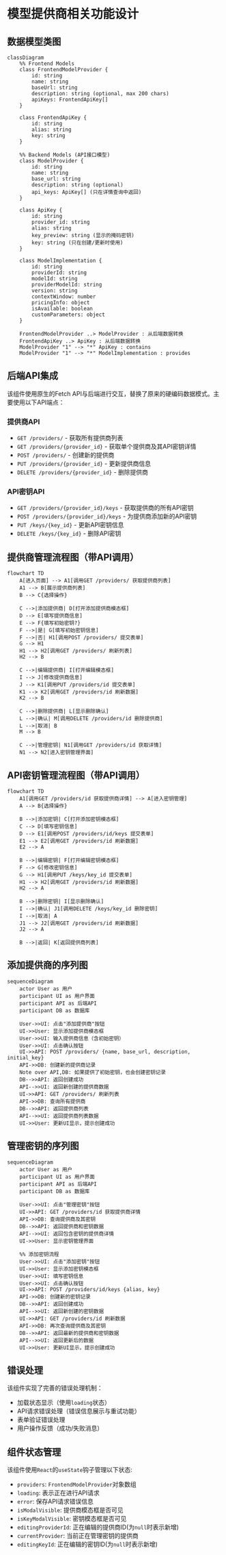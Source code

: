 # 模型提供商相关功能设计

## 数据模型类图
```mermaid
classDiagram
    %% Frontend Models
    class FrontendModelProvider {
        id: string
        name: string
        baseUrl: string
        description: string (optional, max 200 chars)
        apiKeys: FrontendApiKey[]
    }
    
    class FrontendApiKey {
        id: string
        alias: string
        key: string
    }
    
    %% Backend Models (API接口模型)
    class ModelProvider {
        id: string
        name: string
        base_url: string
        description: string (optional)
        api_keys: ApiKey[] (只在详情查询中返回)
    }
    
    class ApiKey {
        id: string
        provider_id: string
        alias: string
        key_preview: string (显示的掩码密钥)
        key: string (只在创建/更新时使用)
    }
    
    class ModelImplementation {
        id: string
        providerId: string
        modelId: string
        providerModelId: string
        version: string
        contextWindow: number
        pricingInfo: object
        isAvailable: boolean
        customParameters: object
    }
    
    FrontendModelProvider ..> ModelProvider : 从后端数据转换
    FrontendApiKey ..> ApiKey : 从后端数据转换
    ModelProvider "1" --> "*" ApiKey : contains
    ModelProvider "1" --> "*" ModelImplementation : provides
```

## 后端API集成
该组件使用原生的Fetch API与后端进行交互，替换了原来的硬编码数据模式。主要使用以下API端点：

### 提供商API

- `GET /providers/` - 获取所有提供商列表
- `GET /providers/{provider_id}` - 获取单个提供商及其API密钥详情
- `POST /providers/` - 创建新的提供商
- `PUT /providers/{provider_id}` - 更新提供商信息
- `DELETE /providers/{provider_id}` - 删除提供商

### API密钥API

- `GET /providers/{provider_id}/keys` - 获取提供商的所有API密钥
- `POST /providers/{provider_id}/keys` - 为提供商添加新的API密钥
- `PUT /keys/{key_id}` - 更新API密钥信息
- `DELETE /keys/{key_id}` - 删除API密钥

## 提供商管理流程图（带API调用）
```mermaid
flowchart TD
    A[进入页面] --> A1[调用GET /providers/ 获取提供商列表]
    A1 --> B[展示提供商列表]
    B --> C{选择操作}
    
    C -->|添加提供商| D[打开添加提供商模态框]
    D --> E[填写提供商信息]
    E --> F{填写初始密钥?}
    F -->|是| G[填写初始密钥信息]
    F -->|否| H1[调用POST /providers/ 提交表单]
    G --> H1
    H1 --> H2[调用GET /providers/ 刷新列表]
    H2 --> B
    
    C -->|编辑提供商| I[打开编辑模态框]
    I --> J[修改提供商信息]
    J --> K1[调用PUT /providers/id 提交表单]
    K1 --> K2[调用GET /providers/id 刷新数据]
    K2 --> B
    
    C -->|删除提供商| L[显示删除确认]
    L -->|确认| M[调用DELETE /providers/id 删除提供商]
    L -->|取消| B
    M --> B
    
    C -->|管理密钥| N1[调用GET /providers/id 获取详情]
    N1 --> N2[进入密钥管理界面]
```

## API密钥管理流程图（带API调用）
```mermaid
flowchart TD
    A1[调用GET /providers/id 获取提供商详情] --> A[进入密钥管理]
    A --> B{选择操作}
    
    B -->|添加密钥| C[打开添加密钥模态框]
    C --> D[填写密钥信息]
    D --> E1[调用POST /providers/id/keys 提交表单]
    E1 --> E2[调用GET /providers/id 刷新数据]
    E2 --> A
    
    B -->|编辑密钥| F[打开编辑密钥模态框]
    F --> G[修改密钥信息]
    G --> H1[调用PUT /keys/key_id 提交表单]
    H1 --> H2[调用GET /providers/id 刷新数据]
    H2 --> A
    
    B -->|删除密钥| I[显示删除确认]
    I -->|确认| J1[调用DELETE /keys/key_id 删除密钥]
    I -->|取消| A
    J1 --> J2[调用GET /providers/id 刷新数据]
    J2 --> A
    
    B -->|返回| K[返回提供商列表]
```

## 添加提供商的序列图
```mermaid
sequenceDiagram
    actor User as 用户
    participant UI as 用户界面
    participant API as 后端API
    participant DB as 数据库
    
    User->>UI: 点击"添加提供商"按钮
    UI->>User: 显示添加提供商模态框
    User->>UI: 输入提供商信息（含初始密钥）
    User->>UI: 点击确认按钮
    UI->>API: POST /providers/ {name, base_url, description, initial_key}
    API->>DB: 创建新的提供商记录
    Note over API,DB: 如果提供了初始密钥，也会创建密钥记录
    DB-->>API: 返回创建成功
    API-->>UI: 返回新创建的提供商数据
    UI->>API: GET /providers/ 刷新列表
    API->>DB: 查询所有提供商
    DB-->>API: 返回提供商列表
    API-->>UI: 返回提供商列表数据
    UI->>User: 更新UI显示，提示创建成功
```

## 管理密钥的序列图
```mermaid
sequenceDiagram
    actor User as 用户
    participant UI as 用户界面
    participant API as 后端API
    participant DB as 数据库
    
    User->>UI: 点击"管理密钥"按钮
    UI->>API: GET /providers/id 获取提供商详情
    API->>DB: 查询提供商及其密钥
    DB-->>API: 返回提供商和密钥数据
    API-->>UI: 返回包含密钥的提供商详情
    UI->>User: 显示密钥管理界面
    
    %% 添加密钥流程
    User->>UI: 点击"添加密钥"按钮
    UI->>User: 显示添加密钥模态框
    User->>UI: 填写密钥信息
    User->>UI: 点击确认按钮
    UI->>API: POST /providers/id/keys {alias, key}
    API->>DB: 创建新的密钥记录
    DB-->>API: 返回创建成功
    API-->>UI: 返回新创建的密钥数据
    UI->>API: GET /providers/id 刷新数据
    API->>DB: 再次查询提供商及其密钥
    DB-->>API: 返回最新的提供商和密钥数据
    API-->>UI: 返回更新后的数据
    UI->>User: 更新UI显示，提示创建成功
```

## 错误处理

该组件实现了完善的错误处理机制：

- 加载状态显示（使用`loading`状态）
- API请求错误处理（错误信息展示与重试功能）
- 表单验证错误处理
- 用户操作反馈（成功/失败消息）

## 组件状态管理
该组件使用`React`的`useState`钩子管理以下状态:
- `providers`: `FrontendModelProvider`对象数组
- `loading`: 表示正在进行API请求
- `error`: 保存API请求错误信息
- `isModalVisible`: 提供商模态框是否可见
- `isKeyModalVisible`: 密钥模态框是否可见
- `editingProviderId`: 正在编辑的提供商ID(为`null`时表示新增)
- `currentProvider`: 当前正在管理密钥的提供商
- `editingKeyId`: 正在编辑的密钥ID(为`null`时表示新增)